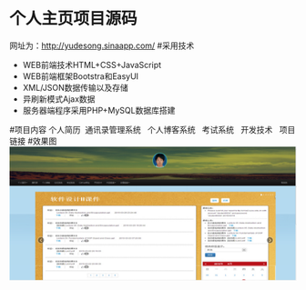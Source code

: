 # 个人主页项目源码
网址为：http://yudesong.sinaapp.com/
#采用技术
<ul>
  <li>WEB前端技术HTML+CSS+JavaScript</li>
  <li>WEB前端框架Bootstra和EasyUI</li>
  <li>XML/JSON数据传输以及存储</li>
  <li>异刷新模式Ajax数据</li>
  <li>服务器端程序采用PHP+MySQL数据库搭建</li>
</ul>
#项目内容
<span>个人简历</span>&nbsp;&nbsp;<span>通讯录管理系统</span>&nbsp;&nbsp;&nbsp;<span>个人博客系统</span>&nbsp;&nbsp;
<span>考试系统</span>&nbsp;&nbsp;&nbsp;<span>开发技术</span>&nbsp;&nbsp;&nbsp;<span>项目链接</span>
#效果图
<img src="log.png"/>
